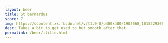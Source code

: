 ```yaml
---
layout: beer
title: St bernardus
score: 7
img: https://scontent.xx.fbcdn.net/v/t1.0-0/p480x480/1902068_10152293087213745_1501844823_n.jpg?oh=46ac92c01ff1909f03796733cbe7d5c7&oe=590D0CB9
desc: Takes a bit to get used to but smooth after that
permalink: /beer/:title.html
---
```

